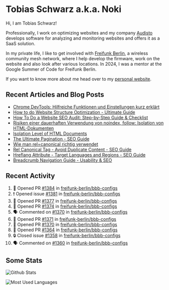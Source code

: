 # Tobias Schwarz a.k.a. Noki

Hi, I am Tobias Schwarz!

Professionally, I work on optimizing websites and my company [Audisto](https://audisto.com/) develops software for analyzing and monitoring websites and offers it as a SaaS solution.

In my private life, I like to get involved with [Freifunk Berlin](https://berlin.freifunk.net/en/), a wireless community mesh network, where I help develop the firmware, work on the website and also look after various locations. In 2024, I was a mentor at the Google Summer of Code for Freifunk Berlin.

If you want to know more about me head over to my [personal website](https://www.tobias-schwarz.com/).

## Recent Articles and Blog Posts

* [Chrome DevTools: Hilfreiche Funktionen und Einstellungen kurz erklärt](https://www.afs-akademie.org/magazin/chrome-devtools/)
* [How to do Website Structure Optimization - Ultimate Guide](https://audisto.com/guides/structure-optimization/)
* [How To Do a Website SEO Audit: Step-by-Step Guide & Checklist](https://audisto.com/guides/website-audit/)
* [Risiken einer dauerhaften Verwendung von noindex, follow: Isolation von HTML-Dokumenten](https://www.websiteboosting.com/magazin/55/risiken-einer-dauerhaften-verwendung-von-noindex-follow-isolation-von-html-dokumenten.html)
* [Isolation Level of HTML Documents](https://audisto.com/help/crawler/features/isolation/)
* [The Ultimate Pagination - SEO Guide](https://audisto.com/guides/pagination/)
* [Wie man rel=canonical richtig verwendet](https://www.websiteboosting.com/magazin/35/wie-man-relcanonical-richtig-einsetzt.html)
* [Rel Canonical Tag - Avoid Duplicate Content - SEO Guide](https://audisto.com/guides/canonical/)
* [Hreflang Attribute - Target Languages and Regions - SEO Guide](https://audisto.com/guides/hreflang/)
* [Breadcrumb Navigation Guide - Usability & SEO](https://audisto.com/guides/breadcrumb/)

## Recent Activity

<!--START_SECTION:activity-->
1. 💪 Opened PR [#1384](undefined) in [freifunk-berlin/bbb-configs](https://github.com/freifunk-berlin/bbb-configs)
2. ❗ Opened issue [#1381](https://github.com/freifunk-berlin/bbb-configs/issues/1381) in [freifunk-berlin/bbb-configs](https://github.com/freifunk-berlin/bbb-configs)
3. 💪 Opened PR [#1377](undefined) in [freifunk-berlin/bbb-configs](https://github.com/freifunk-berlin/bbb-configs)
4. 💪 Opened PR [#1374](undefined) in [freifunk-berlin/bbb-configs](https://github.com/freifunk-berlin/bbb-configs)
5. 🗣 Commented on [#1370](https://github.com/freifunk-berlin/bbb-configs/pull/1370#issuecomment-3346987600) in [freifunk-berlin/bbb-configs](https://github.com/freifunk-berlin/bbb-configs)
6. 💪 Opened PR [#1371](undefined) in [freifunk-berlin/bbb-configs](https://github.com/freifunk-berlin/bbb-configs)
7. 💪 Opened PR [#1370](undefined) in [freifunk-berlin/bbb-configs](https://github.com/freifunk-berlin/bbb-configs)
8. 💪 Opened PR [#1364](undefined) in [freifunk-berlin/bbb-configs](https://github.com/freifunk-berlin/bbb-configs)
9. 🔒 Closed issue [#1358](https://github.com/freifunk-berlin/bbb-configs/issues/1358) in [freifunk-berlin/bbb-configs](https://github.com/freifunk-berlin/bbb-configs)
10. 🗣 Commented on [#1360](https://github.com/freifunk-berlin/bbb-configs/pull/1360#issuecomment-3303066132) in [freifunk-berlin/bbb-configs](https://github.com/freifunk-berlin/bbb-configs)
<!--END_SECTION:activity-->

## Some Stats

![Github Stats](https://github-readme-stats.vercel.app/api?username=noki&rank_icon=github&theme=transparent&card_width=450)

![Most Used Languages](https://github-readme-stats.vercel.app/api/top-langs?username=noki&layout=compact&langs_count=8&theme=transparent&card_width=450)
